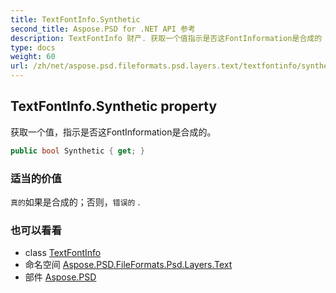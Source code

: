```yaml
---
title: TextFontInfo.Synthetic
second_title: Aspose.PSD for .NET API 参考
description: TextFontInfo 财产. 获取一个值指示是否这FontInformation是合成的
type: docs
weight: 60
url: /zh/net/aspose.psd.fileformats.psd.layers.text/textfontinfo/synthetic/
---
```

## TextFontInfo.Synthetic property

获取一个值，指示是否这FontInformation是合成的。

```csharp
public bool Synthetic { get; }
```

### 适当的价值

`真的`如果是合成的；否则，`错误的` .

### 也可以看看

* class [TextFontInfo](../)
* 命名空间 [Aspose.PSD.FileFormats.Psd.Layers.Text](../../textfontinfo/)
* 部件 [Aspose.PSD](../../../)


